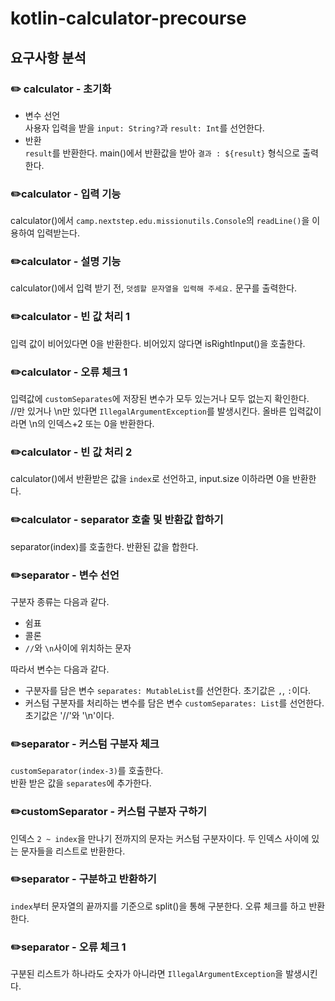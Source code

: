 # kotlin-calculator-precourse
## 요구사항 분석
### ✏️ calculator - 초기화
* 변수 선언  
    사용자 입력을 받을 `input: String?`과 `result: Int`를 선언한다.
* 반환   
    `result`를 반환한다.
    main()에서 반환값을 받아 `결과 : ${result}` 형식으로 출력한다.

### ✏️calculator - 입력 기능
calculator()에서 `camp.nextstep.edu.missionutils.Console`의 `readLine()`을 이용하여 입력받는다.

### ✏️calculator - 설명 기능
calculator()에서 입력 받기 전, `덧셈할 문자열을 입력해 주세요.` 문구를 출력한다.

### ✏️calculator - 빈 값 처리 1
입력 값이 비어있다면 0을 반환한다.
비어있지 않다면 isRightInput()을 호출한다.

### ✏️calculator - 오류 체크 1
입력값에 `customSeparates`에 저장된 변수가 모두 있는거나 모두 없는지 확인한다.  
//만 있거나 \n만 있다면 `IllegalArgumentException`를 발생시킨다.
올바른 입력값이라면 \n의 인덱스+2 또는 0을 반환한다.

### ✏️calculator - 빈 값 처리 2
calculator()에서 반환받은 값을 `index`로 선언하고, input.size 이하라면 0을 반환한다.

### ✏️calculator - separator 호출 및 반환값 합하기
separator(index)를 호출한다.
반환된 값을 합한다.

### ✏️separator - 변수 선언
구분자 종류는 다음과 같다.
- 쉼표
- 콜론
- `//`와 `\n`사이에 위치하는 문자

따라서 변수는 다음과 같다.
- 구분자를 담은 변수 `separates: MutableList`를 선언한다. 초기값은 `,`, `:`이다.
- 커스텀 구분자를 처리하는 변수를 담은 변수 `customSeparates: List`를 선언한다. 초기값은 '//'와 '\n'이다.

### ✏️separator - 커스텀 구분자 체크
`customSeparator(index-3)`를 호출한다.  
반환 받은 값을 `separates`에 추가한다.

### ✏️customSeparator - 커스텀 구분자 구하기
인덱스 `2 ~ index`을 만나기 전까지의 문자는 커스텀 구분자이다.
두 인덱스 사이에 있는 문자들을 리스트로 반환한다.

### ✏️separator - 구분하고 반환하기
`index`부터 문자열의 끝까지를 기준으로 split()을 통해 구분한다.
오류 체크를 하고 반환한다.

### ✏️separator - 오류 체크 1
구분된 리스트가 하나라도 숫자가 아니라면 `IllegalArgumentException`을 발생시킨다.